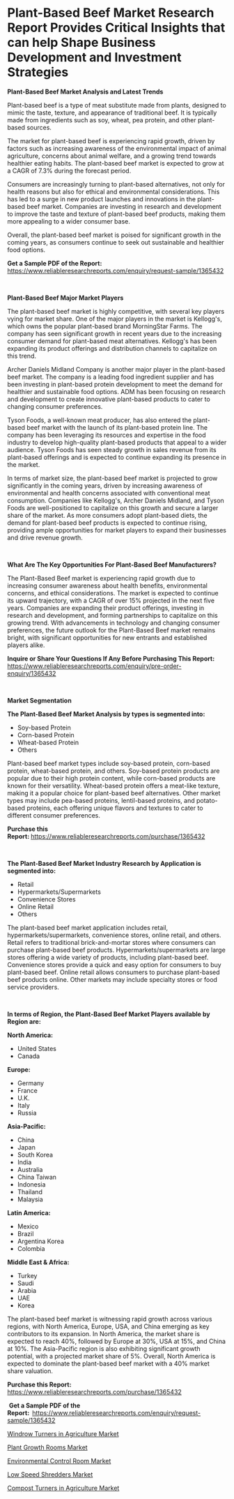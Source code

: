 <p><h1>Plant-Based Beef Market Research Report Provides Critical Insights that can help Shape Business Development and Investment Strategies</h1></p><p><strong>Plant-Based Beef Market Analysis and Latest Trends</strong></p>
<p><p>Plant-based beef is a type of meat substitute made from plants, designed to mimic the taste, texture, and appearance of traditional beef. It is typically made from ingredients such as soy, wheat, pea protein, and other plant-based sources.</p><p>The market for plant-based beef is experiencing rapid growth, driven by factors such as increasing awareness of the environmental impact of animal agriculture, concerns about animal welfare, and a growing trend towards healthier eating habits. The plant-based beef market is expected to grow at a CAGR of 7.3% during the forecast period.</p><p>Consumers are increasingly turning to plant-based alternatives, not only for health reasons but also for ethical and environmental considerations. This has led to a surge in new product launches and innovations in the plant-based beef market. Companies are investing in research and development to improve the taste and texture of plant-based beef products, making them more appealing to a wider consumer base.</p><p>Overall, the plant-based beef market is poised for significant growth in the coming years, as consumers continue to seek out sustainable and healthier food options.</p></p>
<p><strong>Get a Sample PDF of the Report:&nbsp;</strong> <a href="https://www.reliableresearchreports.com/enquiry/request-sample/1365432">https://www.reliableresearchreports.com/enquiry/request-sample/1365432</a></p>
<p>&nbsp;</p>
<p><strong>Plant-Based Beef Major Market Players</strong></p>
<p><p>The plant-based beef market is highly competitive, with several key players vying for market share. One of the major players in the market is Kellogg's, which owns the popular plant-based brand MorningStar Farms. The company has seen significant growth in recent years due to the increasing consumer demand for plant-based meat alternatives. Kellogg's has been expanding its product offerings and distribution channels to capitalize on this trend.</p><p>Archer Daniels Midland Company is another major player in the plant-based beef market. The company is a leading food ingredient supplier and has been investing in plant-based protein development to meet the demand for healthier and sustainable food options. ADM has been focusing on research and development to create innovative plant-based products to cater to changing consumer preferences.</p><p>Tyson Foods, a well-known meat producer, has also entered the plant-based beef market with the launch of its plant-based protein line. The company has been leveraging its resources and expertise in the food industry to develop high-quality plant-based products that appeal to a wider audience. Tyson Foods has seen steady growth in sales revenue from its plant-based offerings and is expected to continue expanding its presence in the market.</p><p>In terms of market size, the plant-based beef market is projected to grow significantly in the coming years, driven by increasing awareness of environmental and health concerns associated with conventional meat consumption. Companies like Kellogg's, Archer Daniels Midland, and Tyson Foods are well-positioned to capitalize on this growth and secure a larger share of the market. As more consumers adopt plant-based diets, the demand for plant-based beef products is expected to continue rising, providing ample opportunities for market players to expand their businesses and drive revenue growth.</p></p>
<p>&nbsp;</p>
<p><strong>What Are The Key Opportunities For Plant-Based Beef Manufacturers?</strong></p>
<p><p>The Plant-Based Beef market is experiencing rapid growth due to increasing consumer awareness about health benefits, environmental concerns, and ethical considerations. The market is expected to continue its upward trajectory, with a CAGR of over 15% projected in the next five years. Companies are expanding their product offerings, investing in research and development, and forming partnerships to capitalize on this growing trend. With advancements in technology and changing consumer preferences, the future outlook for the Plant-Based Beef market remains bright, with significant opportunities for new entrants and established players alike.</p></p>
<p><strong>Inquire or Share Your Questions If Any Before Purchasing This Report:</strong> <a href="https://www.reliableresearchreports.com/enquiry/pre-order-enquiry/1365432">https://www.reliableresearchreports.com/enquiry/pre-order-enquiry/1365432</a></p>
<p>&nbsp;</p>
<p><strong>Market Segmentation</strong></p>
<p><strong>The Plant-Based Beef Market Analysis by types is segmented into:</strong></p>
<p><ul><li>Soy-based Protein</li><li>Corn-based Protein</li><li>Wheat-based Protein</li><li>Others</li></ul></p>
<p><p>Plant-based beef market types include soy-based protein, corn-based protein, wheat-based protein, and others. Soy-based protein products are popular due to their high protein content, while corn-based products are known for their versatility. Wheat-based protein offers a meat-like texture, making it a popular choice for plant-based beef alternatives. Other market types may include pea-based proteins, lentil-based proteins, and potato-based proteins, each offering unique flavors and textures to cater to different consumer preferences.</p></p>
<p><strong>Purchase this Report:&nbsp;</strong><a href="https://www.reliableresearchreports.com/purchase/1365432">https://www.reliableresearchreports.com/purchase/1365432</a></p>
<p>&nbsp;</p>
<p><strong>The Plant-Based Beef Market Industry Research by Application is segmented into:</strong></p>
<p><ul><li>Retail</li><li>Hypermarkets/Supermarkets</li><li>Convenience Stores</li><li>Online Retail</li><li>Others</li></ul></p>
<p><p>The plant-based beef market application includes retail, hypermarkets/supermarkets, convenience stores, online retail, and others. Retail refers to traditional brick-and-mortar stores where consumers can purchase plant-based beef products. Hypermarkets/supermarkets are large stores offering a wide variety of products, including plant-based beef. Convenience stores provide a quick and easy option for consumers to buy plant-based beef. Online retail allows consumers to purchase plant-based beef products online. Other markets may include specialty stores or food service providers.</p></p>
<p>&nbsp;</p>
<p><strong>In terms of Region, the Plant-Based Beef Market Players available by Region are:</strong></p>
<p>
    <p> <strong> North America: </strong>
        <ul>
            <li>United States</li>
            <li>Canada</li>
        </ul>
        </p> 
    <p> <strong> Europe: </strong>
        <ul>
            <li>Germany</li>
            <li>France</li>
            <li>U.K.</li>
            <li>Italy</li>
            <li>Russia</li>
        </ul>
        </p> 
    <p> <strong> Asia-Pacific: </strong>
        <ul>
            <li>China</li>
            <li>Japan</li>
            <li>South Korea</li>
            <li>India</li>
            <li>Australia</li>
            <li>China Taiwan</li>
            <li>Indonesia</li>
            <li>Thailand</li>
            <li>Malaysia</li>
        </ul>
        </p> 
    <p> <strong> Latin America: </strong>
        <ul>
            <li>Mexico</li>
            <li>Brazil</li>
            <li>Argentina Korea</li>
            <li>Colombia</li>
        </ul>
        </p> 
    <p> <strong> Middle East & Africa: </strong>
        <ul>
            <li>Turkey</li>
            <li>Saudi</li>
            <li>Arabia</li>
            <li>UAE</li>
            <li>Korea</li>
        </ul>
    </p>
    </p>
<p><p>The plant-based beef market is witnessing rapid growth across various regions, with North America, Europe, USA, and China emerging as key contributors to its expansion. In North America, the market share is expected to reach 40%, followed by Europe at 30%, USA at 15%, and China at 10%. The Asia-Pacific region is also exhibiting significant growth potential, with a projected market share of 5%. Overall, North America is expected to dominate the plant-based beef market with a 40% market share valuation.</p></p>
<p><strong>Purchase this Report: </strong><a href="https://www.reliableresearchreports.com/purchase/1365432">https://www.reliableresearchreports.com/purchase/1365432</a></p>
<p>&nbsp;<strong>Get a Sample PDF of the Report:&nbsp;&nbsp;</strong><a href="https://www.reliableresearchreports.com/enquiry/request-sample/1365432">https://www.reliableresearchreports.com/enquiry/request-sample/1365432</a></p>
<p><strong></strong></p>
<p><p><a href="https://medium.com/@v25590012/analyzing-windrow-turners-in-agriculture-market-global-industry-perspective-and-forecast-2024-to-25f94eb92c8e">Windrow Turners in Agriculture Market</a></p><p><a href="https://github.com/jj19131/Market-Research-Report-List-1/blob/main/plant-growth-rooms-market.md">Plant Growth Rooms Market</a></p><p><a href="https://github.com/sougarounis/Market-Research-Report-List-1/blob/main/environmental-control-room-market.md">Environmental Control Room Market</a></p><p><a href="https://medium.com/p/76f1da344fc4/edit">Low Speed Shredders Market</a></p><p><a href="https://medium.com/@v25590012/compost-turners-in-agriculture-market-analysis-and-sze-forecasted-for-period-from-2024-to-2031-140f7ad82c41">Compost Turners in Agriculture Market</a></p></p>